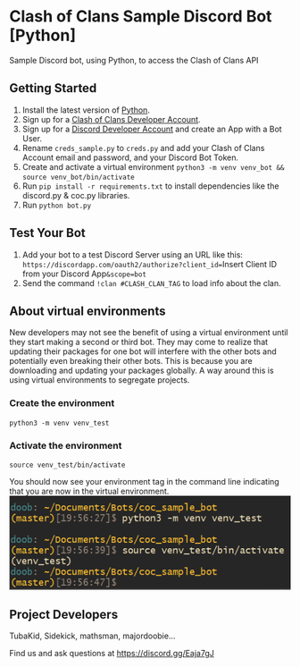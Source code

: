 # Clash of Clans Sample Discord Bot [Python]
Sample Discord bot, using Python, to access the Clash of Clans API

## Getting Started
1. Install the latest version of [Python](https://www.python.org/).
1. Sign up for a [Clash of Clans Developer Account](https://developer.clashofclans.com/#/).
1. Sign up for a [Discord Developer Account](https://discordapp.com/developers) and create an App with a Bot User.
1. Rename `creds_sample.py` to `creds.py` and add your Clash of Clans Account email and password, and your Discord Bot Token.
1. Create and activate a virtual environment `python3 -m venv venv_bot && source venv_bot/bin/activate`
1. Run `pip install -r requirements.txt` to install dependencies like the discord.py & coc.py libraries.
1. Run `python bot.py`

## Test Your Bot
1. Add your bot to a test Discord Server using an URL like this:
`https://discordapp.com/oauth2/authorize?client_id=`Insert Client ID from your Discord App`&scope=bot`
1. Send the command `!clan #CLASH_CLAN_TAG` to load info about the clan. 

## About virtual environments
New developers may not see the benefit of using a virtual environment until they start making a second or third bot. They may come to realize that updating their packages for one bot will interfere with the other bots and potentially even breaking their other bots. This is because you are downloading and updating your packages globally. A way around this is using virtual environments to segregate projects.
### Create the environment
```
python3 -m venv venv_test
```
### Activate the environment
```
source venv_test/bin/activate
```
You should now see your environment tag in the command line indicating that you are now in the virtual environment.
![venv](images/venv_image.png)
## Project Developers
TubaKid, Sidekick, mathsman, majordoobie...

Find us and ask questions at https://discord.gg/Eaja7gJ